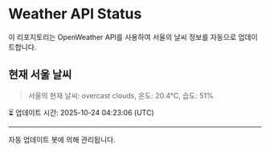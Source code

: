 
# Weather API Status

이 리포지토리는 OpenWeather API를 사용하여 서울의 날씨 정보를 자동으로 업데이트합니다.

## 현재 서울 날씨
> 서울의 현재 날씨: overcast clouds, 온도: 20.4°C, 습도: 51%

⏳ 업데이트 시간: 2025-10-24 04:23:06 (UTC)

---
자동 업데이트 봇에 의해 관리됩니다.
